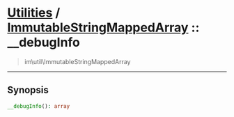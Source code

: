 # [Utilities](util.md) / [ImmutableStringMappedArray](util-ImmutableStringMappedArray.md) :: __debugInfo
 > im\util\ImmutableStringMappedArray
____

## Synopsis
```php
__debugInfo(): array
```
